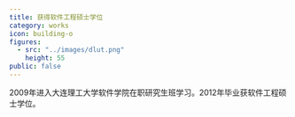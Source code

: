 ```yaml
---
title: 获得软件工程硕士学位
category: works
icon: building-o
figures:
  - src: "../images/dlut.png"
    height: 55
public: false
---
```


2009年进入大连理工大学软件学院在职研究生班学习。2012年毕业获软件工程硕士学位。